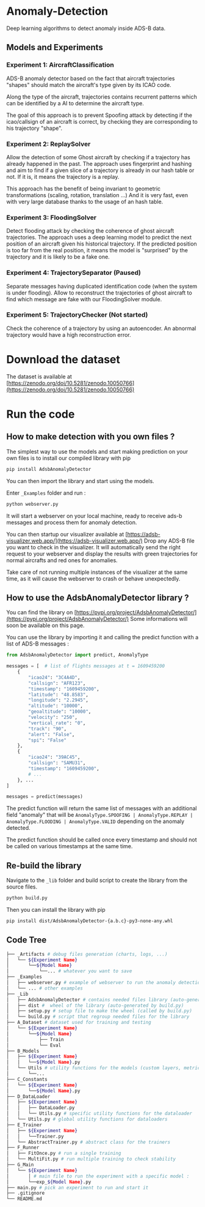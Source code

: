 # Anomaly-Detection

Deep learning algorithms to detect anomaly inside ADS-B data.

## Models and Experiments

### Experiment 1: AircraftClassification

ADS-B anomaly detector based on the fact that aircraft trajectories "shapes" should match the aircraft's type given
by its ICAO code.

Along the type of the aircraft, trajectories contains recurrent patterns which can be identified by a AI to
determine the aircraft type.

The goal of this approach is to prevent Spoofing attack by detecting if the icao/callsign of an aircraft is correct, by
checking they are corresponding to his trajectory "shape".

### Experiment 2: ReplaySolver

Allow the detection of some Ghost aircraft by checking if a trajectory has already happened in the past.
The approach uses fingerprint and hashing and aim to find if a given slice of a trajectory
is already in our hash table or not.
If it is, it means the trajectory is a replay.

This approach has the benefit of being invariant to geometric transformations (scaling, rotation, translation ...)
And it is very fast, even with very large database thanks to the usage of an hash table.

### Experiment 3: FloodingSolver

Detect flooding attack by checking the coherence of ghost aircraft trajectories.
The approach uses a deep learning model to predict the next position of an aircraft given his historical trajectory.
If the predicted position is too far from the real position, it means the model is "surprised" by the trajectory and it
is likely to be a fake one.

### Experiment 4: TrajectorySeparator (Paused)

Separate messages having duplicated identification code (when the system is under flooding).
Allow to reconstruct the trajectories of ghost aircraft to find which message are fake with our FloodingSolver module.

### Experiment 5: TrajectoryChecker (Not started)

Check the coherence of a trajectory by using an autoencoder.
An abnormal trajectory would have a high reconstruction error.

# Download the dataset

The dataset is available
at [https://zenodo.org/doi/10.5281/zenodo.10050766](https://zenodo.org/doi/10.5281/zenodo.10050766)

# Run the code

## How to make detection with you own files ?

The simplest way to use the models and start making prediction on your own files is to install our compiled library with
pip

```bash
pip install AdsbAnomalyDetector
```

You can then import the library and start using the models.

Enter ```_Examples``` folder and run :

```bash
python webserver.py
```

It will start a webserver on your local machine, ready to receive ads-b messages and process them for anomaly detection.

You can then startup our visualizer available at [https://adsb-visualizer.web.app/](https://adsb-visualizer.web.app/)
Drop any ADS-B file you want to check in the visualizer. It will automatically send the right request to your webserver
and display the results with green trajectories for normal aircrafts and red ones for anomalies.

Take care of not running multiple instances of the visualizer at the same time, as it will cause the webserver to crash
or behave unexpectedly.

## How to use the AdsbAnomalyDetector library ?

You can find the library
on [https://pypi.org/project/AdsbAnomalyDetector/](https://pypi.org/project/AdsbAnomalyDetector/)
Some informations will soon be available on this page.

You can use the library by importing it and calling the predict function with a list of ADS-B messages :

```python
from AdsbAnomalyDetector import predict, AnomalyType

messages = [  # list of flights messages at t = 1609459200
    {
        "icao24": "3C4A4D",
        "callsign": "AFR123",
        "timestamp": "1609459200",
        "latitude": "48.8583",
        "longitude": "2.2945",
        "altitude": "10000",
        "geoaltitude": "10000",
        "velocity": "250",
        "vertical_rate": "0",
        "track": "90",
        "alert": "False",
        "spi": "False"
    },
    {
        "icao24": "39AC45",
        "callsign": "SAMU31",
        "timestamp": "1609459200",
        # ...
    }, ...
]

messages = predict(messages)
```

The predict function will return the same list of messages with an additional field "anomaly" that will
be ```AnomalyType.SPOOFING | AnomalyType.REPLAY | AnomalyType.FLOODING | AnomalyType.VALID``` depending on the anomaly
detected.

The predict function should be called once every timestamp and should not be called on various timestamps at the same
time.

## Re-build the library

Navigate to the ```_lib``` folder and build script to create the library from the source files.

```bash
python build.py
```

Then you can install the library with pip

```bash
pip install dist/AdsbAnomalyDetector-{a.b.c}-py3-none-any.whl
```

## Code Tree

```bash
├── _Artifacts # debug files generation (charts, logs, ...)
│   └── ${Experiment Name}
│       └──${Model Name}
│           └──... # whatever you want to save
├── _Examples
│   ├── webserver.py # example of webserver to run the anomaly detection
│   └── ... # other examples
├── _Lib
│   ├── AdsbAnomalyDetector # contains needed files library (auto-generated by build.py)
│   ├── dist #  wheel of the library (auto-generated by build.py)
│   ├── setup.py # setup file to make the wheel (called by build.py)
│   └── build.py # script that regroup needed files for the library
├── A_Dataset # dataset used for training and testing
│   └── ${Experiment Name}
│       └──${Model Name}
│           ├── Train
│           └── Eval
├── B_Models
│   ├── ${Experiment Name}
│   │   └──${Model Name}.py
│   └── Utils # utility functions for the models (custom layers, metrics, ...)
│       └──...
├── C_Constants
│   └── ${Experiment Name}
│       └──${Model Name}.py
├── D_DataLoader
│   ├── ${Experiment Name}
│   │   ├── DataLoader.py
│   │   └── Utils.py # specific utility functions for the dataloader
│   └── Utils.py # global utility functions for dataloaders
├── E_Trainer
│   ├── ${Experiment Name}
│   │   └──Trainer.py
│   └── AbstractTrainer.py # abstract class for the trainers
├── F_Runner
│   ├── FitOnce.py # run a single training
│   └── MultiFit.py # run multiple training to check stability
├── G_Main
│   └── ${Experiment Name}
│       │ # main file to run the experiment with a specific model :
│       └──exp_${Model Name}.py
├── main.py # pick an experiment to run and start it
├── .gitignore
└── README.md
```